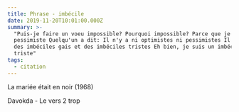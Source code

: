 ```yaml
---
title: Phrase - imbécile
date: 2019-11-20T10:01:00.000Z
summary: >-
  "Puis-je faire un voeu impossible? Pourquoi impossible? Parce que je suis
  pessimiste Quelqu'un a dit: Il n'y a ni optimistes ni pessimistes Il n'y a que
  des imbéciles gais et des imbéciles tristes Eh bien, je suis un imbécile
  triste"
tags:
  - citation
---
```

La mariée était en noir (1968)

Davokda - Le vers 2 trop
